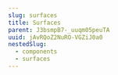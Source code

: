 ```yaml
---
slug: surfaces
title: Surfaces
parent: J3bsmpB7-_uuqm05peuTA
uuid: jAvRQoZ2NuRO-VGZiJ0a0
nestedSlug:
  - components
  - surfaces
---
```

